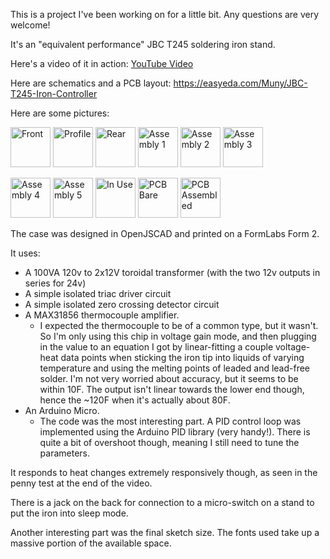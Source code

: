 This is a project I've been working on for a little bit. Any questions are very welcome!

It's an "equivalent performance" JBC T245 soldering iron stand.

Here's a video of it in action: [YouTube Video](https://www.youtube.com/watch?v=Gup-r7FQM7E)

Here are schematics and a PCB layout: https://easyeda.com/Muny/JBC-T245-Iron-Controller

Here are some pictures:

<img src="https://github.com/Muny-/DIY-JBC-T245-Station/blob/master/pics/front.jpg?raw=true" alt="Front" width="64"> <img src="https://github.com/Muny-/DIY-JBC-T245-Station/blob/master/pics/profile.jpg?raw=true" alt="Profile" width="64"> <img src="https://github.com/Muny-/DIY-JBC-T245-Station/blob/master/pics/rear.jpg?raw=true" alt="Rear" width="64"> <img src="https://github.com/Muny-/DIY-JBC-T245-Station/blob/master/pics/assembly-1.jpg?raw=true" alt="Assembly 1" width="64"> <img src="https://github.com/Muny-/DIY-JBC-T245-Station/blob/master/pics/assembly-2.jpg?raw=true" alt="Assembly 2" width="64"> <img src="https://github.com/Muny-/DIY-JBC-T245-Station/blob/master/pics/assembly-3.jpg?raw=true" alt="Assembly 3" width="64">

<img src="https://github.com/Muny-/DIY-JBC-T245-Station/blob/master/pics/assembly-4.jpg?raw=true" alt="Assembly 4" width="64"> <img src="https://github.com/Muny-/DIY-JBC-T245-Station/blob/master/pics/assembly-5.jpg?raw=true" alt="Assembly 5" width="64"> <img src="https://github.com/Muny-/DIY-JBC-T245-Station/blob/master/pics/in-use.jpg?raw=true" alt="In Use" width="64"> <img src="https://github.com/Muny-/DIY-JBC-T245-Station/blob/master/pics/pcb-bare.jpg?raw=true" alt="PCB Bare" width="64">
<img src="https://github.com/Muny-/DIY-JBC-T245-Station/blob/master/pics/pcb-assembled.jpg?raw=true" alt="PCB Assembled" width="64">

The case was designed in OpenJSCAD and printed on a FormLabs Form 2.

It uses:
* A 100VA 120v to 2x12V toroidal transformer (with the two 12v outputs in series for 24v)
* A simple isolated triac driver circuit
* A simple isolated zero crossing detector circuit
* A MAX31856 thermocouple amplifier.
     * I expected the thermocouple to be of a common type, but it wasn't. So I'm only using this chip in voltage gain mode, and then plugging in the value to an equation I got by linear-fitting a couple voltage-heat data points when sticking the iron tip into liquids of varying temperature and using the melting points of leaded and lead-free solder. I'm not very worried about accuracy, but it seems to be within 10F. The output isn't linear towards the lower end though, hence the ~120F when it's actually about 80F.
* An Arduino Micro. 
    * The code was the most interesting part. A PID control loop was implemented using the Arduino PID library (very handy!). There is quite a bit of overshoot though, meaning I still need to tune the parameters. 

It responds to heat changes extremely responsively though, as seen in the penny test at the end of the video. 

There is a jack on the back for connection to a micro-switch on a stand to put the iron into sleep mode.

Another interesting part was the final sketch size. The fonts used take up a massive portion of the available space.
